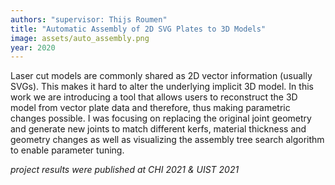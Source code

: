 ```yaml
---
authors: "supervisor: Thijs Roumen"
title: "Automatic Assembly of 2D SVG Plates to 3D Models"
image: assets/auto_assembly.png
year: 2020
---
```

Laser cut models are commonly shared as 2D vector information (usually SVGs). This makes it hard to alter the underlying implicit 3D model. In this work we are introducing a tool that allows users to reconstruct the 3D model from vector plate data and therefore, thus making parametric changes possible.
I was focusing on replacing the original joint geometry and generate new joints to match different kerfs, material thickness and geometry changes as well as visualizing the assembly tree search algorithm to enable parameter tuning.

*project results were published at CHI 2021 & UIST 2021*